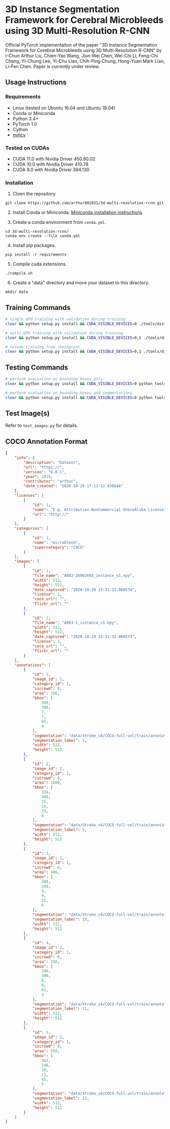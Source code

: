 
# 3D Instance Segmentation Framework for Cerebral Microbleeds using 3D Multi-Resolution R-CNN

Official PyTorch implementaiton of the paper "3D Instance Segmentation Framework for Cerebral Microbleeds using 3D Multi-Resolution R-CNN" by I-Chun Arthur Liu, Chien-Yao Wang, Jiun-Wei Chen, Wei-Chi Li, Feng-Chi Chang, Yi-Chung Lee, Yi-Chu Liao, Chih-Ping Chung, Hong-Yuan Mark Liao, Li-Fen Chen. Paper is currently under review.

## Usage Instructions

### Requirements
- Linux (tested on Ubuntu 16.04 and Ubuntu 18.04)
- Conda or Miniconda
- Python 3.4+
- PyTorch 1.0
- Cython
- [mmcv](https://github.com/open-mmlab/mmcv)

### Tested on CUDAs
- CUDA 11.0 with Nvidia Driver 450.80.02
- CUDA 10.0 with Nvidia Driver 410.78
- CUDA 9.0 with Nvidia Driver 384.130

### Installation

1. Cloen the repository.

```shell
git clone https://github.com/arthur801031/3d-multi-resolution-rcnn.git
```

2. Install Conda or Miniconda.
[Miniconda installation instructions](https://conda.io/projects/conda/en/latest/user-guide/install/index.html)


3. Create a conda environment from `conda.yml`.

```shell
cd 3d-multi-resolution-rcnn/
conda env create --file conda.yml
```

4. Install pip packages.

```shell
pip install -r requirements
```

5. Compile cuda extensions.

```shell
./compile.sh
```

6. Create a "data" directory and move your dataset to this directory.

```shell
mkdir data
```

## Training Commands
```bash
# single GPU training with validation during training
clear && python setup.py install && CUDA_VISIBLE_DEVICES=0 ./tools/dist_train.sh configs/3d-multi-resolution-rcnn.py 1 --validate

# multi-GPU training with validation during training
clear && python setup.py install && CUDA_VISIBLE_DEVICES=0,1 ./tools/dist_train.sh configs/3d-multi-resolution-rcnn.py 2 --validate

# resume training from checkpoint
clear && python setup.py install && CUDA_VISIBLE_DEVICES=0,1 ./tools/dist_train.sh configs/3d-multi-resolution-rcnn.py 2 --validate --resume_from work_dirs/checkpoints/3d-multi-resolution-rcnn/latest.pth
```

## Testing Commands
```bash
# perform evaluation on bounding boxes only
clear && python setup.py install && CUDA_VISIBLE_DEVICES=0 python tools/test.py configs/3d-multi-resolution-rcnn.py work_dirs/checkpoints/3d-multi-resolution-rcnn/latest.pth --gpus 1 --out results.pkl --eval bbox

# perform evaluation on bounding boxes and segmentations
clear && python setup.py install && CUDA_VISIBLE_DEVICES=0 python tools/test.py configs/3d-multi-resolution-rcnn.py work_dirs/checkpoints/3d-multi-resolution-rcnn/latest.pth --gpus 1 --out results.pkl --eval bbox segm
```

## Test Image(s) 
Refer to `test_images.py` for details.

## COCO Annotation Format
```json
{
    "info": {
        "description": "Dataset",
        "url": "https://",
        "version": "0.0.1",
        "year": 2019,
        "contributor": "arthur",
        "date_created": "2020-10-29 17:12:12.838644"
    },
    "licenses": [
        {
            "id": 1,
            "name": "E.g. Attribution-NonCommercial-ShareAlike License",
            "url": "http://"
        }
    ],
    "categories": [
        {
            "id": 1,
            "name": "microbleed",
            "supercategory": "COCO"
        }
    ],
    "images": [
        {
            "id": 1,
            "file_name": "A002-26902603_instance_v1.npy",
            "width": 512,
            "height": 512,
            "date_captured": "2020-10-29 15:31:32.060574",
            "license": 1,
            "coco_url": "",
            "flickr_url": ""
        },
        {
            "id": 2,
            "file_name": "A003-1_instance_v1.npy",
            "width": 512,
            "height": 512,
            "date_captured": "2020-10-29 15:31:32.060574",
            "license": 1,
            "coco_url": "",
            "flickr_url": ""
        }
    ],
    "annotations": [
        {
            "id": 1,
            "image_id": 1,
            "category_id": 1,
            "iscrowd": 0,
            "area": 196,
            "bbox": [
                300,
                388,
                7,
                7,
                65,
                4
            ],
            "segmentation": "data/Stroke_v4/COCO-full-vol/train/annotations_full/A002-26902603_instance_v1_1.npy",
            "segmentation_label": 1,
            "width": 512,
            "height": 512
        },
        {
            "id": 2,
            "image_id": 2,
            "category_id": 1,
            "iscrowd": 0,
            "area": 1680,
            "bbox": [
                334,
                360,
                15,
                14,
                33,
                8
            ],
            "segmentation": "data/Stroke_v4/COCO-full-vol/train/annotations_full/A003-1_instance_v1_1.npy",
            "segmentation_label": 1,
            "width": 512,
            "height": 512
        },
        {
            "id": 3,
            "image_id": 2,
            "category_id": 1,
            "iscrowd": 0,
            "area": 486,
            "bbox": [
                380,
                244,
                9,
                9,
                51,
                6
            ],
            "segmentation": "data/Stroke_v4/COCO-full-vol/train/annotations_full/A003-1_instance_v1_10.npy",
            "segmentation_label": 10,
            "width": 512,
            "height": 512
        },
        {
            "id": 4,
            "image_id": 2,
            "category_id": 1,
            "iscrowd": 0,
            "area": 256,
            "bbox": [
                340,
                300,
                8,
                8,
                61,
                4
            ],
            "segmentation": "data/Stroke_v4/COCO-full-vol/train/annotations_full/A003-1_instance_v1_11.npy",
            "segmentation_label": 11,
            "width": 512,
            "height": 512
        },
        {
            "id": 5,
            "image_id": 2,
            "category_id": 1,
            "iscrowd": 0,
            "area": 550,
            "bbox": [
                367,
                196,
                10,
                11,
                65,
                5
            ],
            "segmentation": "data/Stroke_v4/COCO-full-vol/train/annotations_full/A003-1_instance_v1_12.npy",
            "segmentation_label": 12,
            "width": 512,
            "height": 512
        }
    ]
}
```